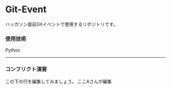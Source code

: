 # Git-Event

ハッカソン直前Gitイベントで使用するリポジトリです。

### 使用技術
Python

---
### コンフリクト演習
この下の行を編集してみましょう。
ここAさんが編集